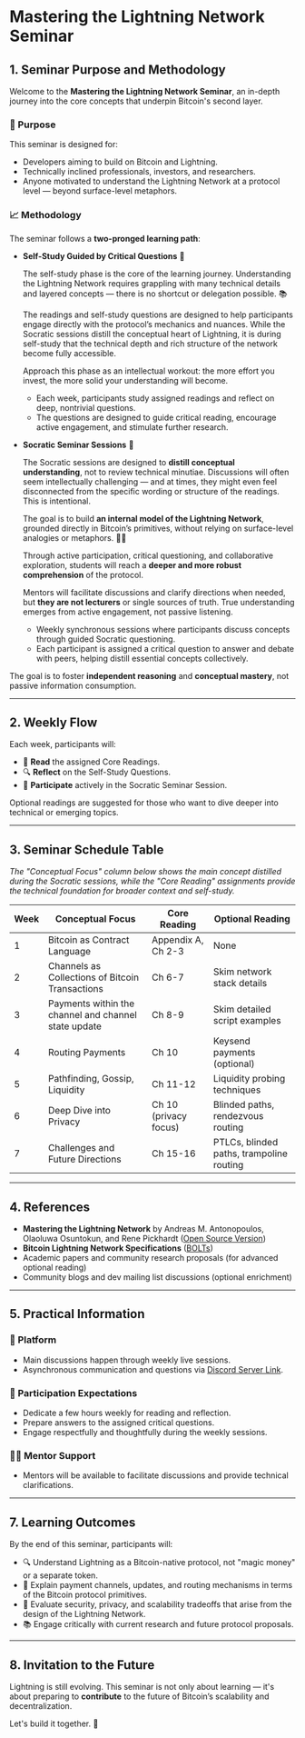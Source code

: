# Mastering the Lightning Network Seminar

## 1. Seminar Purpose and Methodology

Welcome to the **Mastering the Lightning Network Seminar**, an in-depth journey into the core concepts that underpin Bitcoin's second layer.

### 🔹 Purpose

This seminar is designed for:

- Developers aiming to build on Bitcoin and Lightning.
- Technically inclined professionals, investors, and researchers.
- Anyone motivated to understand the Lightning Network at a protocol level — beyond surface-level metaphors.

### 📈 Methodology

The seminar follows a **two-pronged learning path**:

- **Self-Study Guided by Critical Questions** 📖

  The self-study phase is the core of the learning journey.
  Understanding the Lightning Network requires grappling with many technical details and layered concepts — there is no shortcut or delegation possible. 📚

  The readings and self-study questions are designed to help participants engage directly with the protocol’s mechanics and nuances.
  While the Socratic sessions distill the conceptual heart of Lightning, it is during self-study that the technical depth and rich structure of the network become fully accessible.

  Approach this phase as an intellectual workout: the more effort you invest, the more solid your understanding will become.

  - Each week, participants study assigned readings and reflect on deep, nontrivial questions.
  - The questions are designed to guide critical reading, encourage active engagement, and stimulate further research.

- **Socratic Seminar Sessions** 💬

  The Socratic sessions are designed to **distill conceptual understanding**, not to review technical minutiae.
  Discussions will often seem intellectually challenging — and at times, they might even feel disconnected from the specific wording or structure of the readings.
  This is intentional.

  The goal is to build **an internal model of the Lightning Network**, grounded directly in Bitcoin’s primitives, without relying on surface-level analogies or metaphors. 🧠✨

  Through active participation, critical questioning, and collaborative exploration, students will reach a **deeper and more robust comprehension** of the protocol.

  Mentors will facilitate discussions and clarify directions when needed, but **they are not lecturers** or single sources of truth.
  True understanding emerges from active engagement, not passive listening.

  - Weekly synchronous sessions where participants discuss concepts through guided Socratic questioning.
  - Each participant is assigned a critical question to answer and debate with peers, helping distill essential concepts collectively.

The goal is to foster **independent reasoning** and **conceptual mastery**, not passive information consumption.

---

## 2. Weekly Flow

Each week, participants will:

- 📙 **Read** the assigned Core Readings.
- 🔍 **Reflect** on the Self-Study Questions.
- 💬 **Participate** actively in the Socratic Seminar Session.

Optional readings are suggested for those who want to dive deeper into technical or emerging topics.

---

## 3. Seminar Schedule Table

_The "Conceptual Focus" column below shows the main concept distilled during the Socratic sessions, while the "Core Reading" assignments provide the technical foundation for broader context and self-study._

| Week | Conceptual Focus                                     | Core Reading          | Optional Reading                         |
| ---- | ---------------------------------------------------- | --------------------- | ---------------------------------------- |
| 1    | Bitcoin as Contract Language                         | Appendix A, Ch 2-3    | None                                     |
| 2    | Channels as Collections of Bitcoin Transactions      | Ch 6-7                | Skim network stack details               |
| 3    | Payments within the channel and channel state update | Ch 8-9                | Skim detailed script examples            |
| 4    | Routing Payments                                     | Ch 10                 | Keysend payments (optional)              |
| 5    | Pathfinding, Gossip, Liquidity                       | Ch 11-12              | Liquidity probing techniques             |
| 6    | Deep Dive into Privacy                               | Ch 10 (privacy focus) | Blinded paths, rendezvous routing        |
| 7    | Challenges and Future Directions                     | Ch 15-16              | PTLCs, blinded paths, trampoline routing |

---

## 4. References

- **Mastering the Lightning Network** by Andreas M. Antonopoulos, Olaoluwa Osuntokun, and Rene Pickhardt ([Open Source Version](https://github.com/lnbook/lnbook))
- **Bitcoin Lightning Network Specifications** ([BOLTs](https://github.com/lightning/bolts))
- Academic papers and community research proposals (for advanced optional reading)
- Community blogs and dev mailing list discussions (optional enrichment)

---

## 5. Practical Information

### 💬 Platform

- Main discussions happen through weekly live sessions.
- Asynchronous communication and questions via [Discord Server Link]().

### 🔎 Participation Expectations

- Dedicate a few hours weekly for reading and reflection.
- Prepare answers to the assigned critical questions.
- Engage respectfully and thoughtfully during the weekly sessions.

### 🧑‍💻 Mentor Support

- Mentors will be available to facilitate discussions and provide technical clarifications.

---

## 7. Learning Outcomes

By the end of this seminar, participants will:

- 🔍 Understand Lightning as a Bitcoin-native protocol, not "magic money" or a separate token.
- 🔹 Explain payment channels, updates, and routing mechanisms in terms of the Bitcoin protocol primitives.
- 🔏 Evaluate security, privacy, and scalability tradeoffs that arise from the design of the Lightning Network.
- 📚 Engage critically with current research and future protocol proposals.

---

## 8. Invitation to the Future

Lightning is still evolving. This seminar is not only about learning — it's about preparing to **contribute** to the future of Bitcoin’s scalability and decentralization.

Let's build it together. 🚀
